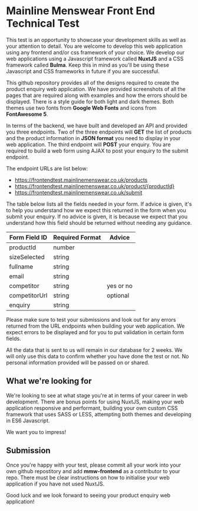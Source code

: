 # Mainline Menswear Front End Technical Test

This test is an opportunity to showcase your development skills as well as your attention to detail. You are welcome to develop this web application using any frontend and/or css framework of your choice. We develop our web applications using a Javascript framework called **NuxtJS** and a CSS framework called **Bulma**. Keep this in mind as you'll be using these Javascript and CSS frameworks in future if you are successful.

This github repository provides all of the designs required to create the product enquiry web application. We have provided screenshots of all the pages that are required along with examples and how the errors should be displayed. There is a style guide for both light and dark themes. Both themes use two fonts from **Google Web Fonts** and icons from **FontAwesome 5**.

In terms of the backend, we have built and developed an API and provided you three endpoints. Two of the three endpoints will **GET** the list of products and the product information in **JSON format** you need to display in your web application. The third endpoint will **POST** your enquiry. You are required to build a web form using AJAX to post your enquiry to the submit endpoint. 

The endpoint URLs are list below:
- https://frontendtest.mainlinemenswear.co.uk/products
- https://frontendtest.mainlinemenswear.co.uk/product/{productId}
- https://frontendtest.mainlinemenswear.co.uk/submit

The table below lists all the fields needed in your form. If advice is given, it's to help you understand how we expect this returned in the form when you submit your enquiry. If no advice is given, it is because we expect that you understand how this field should be returned without needing any guidance.

| Form Field ID| Required Format| Advice        |
| ------------ | -------------- | ------------- |
| productId    | number         |               |
| sizeSelected | string         |               |
| fullname     | string         |               |
| email        | string         |               |
| competitor   | string         | yes or no     |
| competitorUrl| string         | optional      |
| enquiry      | string         |               |

Please make sure to test your submissions and look out for any errors returned from the URL endpoints when building your web application. We expect errors to be displayed and for you to put validation in certain form fields.

All the data that is sent to us will remain in our database for 2 weeks. We will only use this data to confirm whether you have done the test or not. No personal information provided will be passed on or shared.

## What we're looking for
We're looking to see at what stage you're at in terms of your career in web development. There are bonus points for using NuxtJS, making your web application responsive and performant, building your own custom CSS framework that uses SASS or LESS, attempting both themes and developing in ES6 Javascript. 

We want you to impress!

## Submission
Once you're happy with your test, please commit all your work into your own github repostitory and add **mmw-frontend** as a contributor to your repo. There must be clear instructions on how to initialise your web application if you have not used NuxtJS.

Good luck and we look forward to seeing your product enquiry web application!

